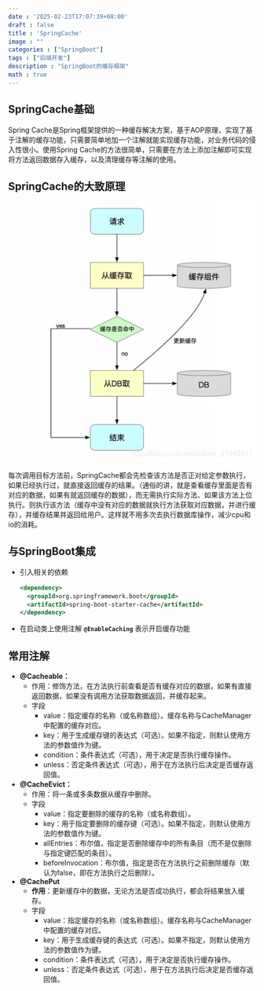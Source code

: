 ```yaml
---
date : '2025-02-23T17:07:39+08:00'
draft : false
title : 'SpringCache'
image : ""
categories : ["SpringBoot"]
tags : ["后端开发"]
description : "SpringBoot的缓存框架"
math : true
---
```


## SpringCache基础

Spring Cache是Spring框架提供的一种缓存解决方案，基于AOP原理，实现了基于注解的缓存功能，只需要简单地加一个注解就能实现缓存功能，对业务代码的侵入性很小。使用Spring Cache的方法很简单，只需要在方法上添加注解即可实现将方法返回数据存入缓存，以及清理缓存等注解的使用。

## SpringCache的大致原理

![SpringCache原理](2f542d503d3d25c7dff71205604aadf7.png)

每次调用目标方法前，SpringCache都会先检查该方法是否正对给定参数执行，如果已经执行过，就直接返回缓存的结果。（通俗的讲，就是查看缓存里面是否有对应的数据，如果有就返回缓存的数据），而无需执行实际方法、如果该方法上位执行。则执行该方法（缓存中没有对应的数据就执行方法获取对应数据，并进行缓存），并缓存结果并返回给用户。这样就不用多次去执行数据库操作，减少cpu和io的消耗。 

## 与SpringBoot集成

- 引入相关的依赖

  ```xml
  <dependency>
  	<groupId>org.springframework.boot</groupId>
  	<artifactId>spring-boot-starter-cache</artifactId>  		            		       	 			     <version>2.7.3</version> 
  </dependency>
  ```

- 在启动类上使用注解 **`@EnableCaching`** 表示开启缓存功能

## 常用注解

- **@Cacheable：**
  - 作用：修饰方法，在方法执行前查看是否有缓存对应的数据，如果有直接返回数据，如果没有调用方法获取数据返回，并缓存起来。
  - 字段
    - value：指定缓存的名称（或名称数组）。缓存名称与CacheManager中配置的缓存对应。
    - key：用于生成缓存键的表达式（可选）。如果不指定，则默认使用方法的参数值作为键。
    - condition：条件表达式（可选），用于决定是否执行缓存操作。
    - unless：否定条件表达式（可选），用于在方法执行后决定是否缓存返回值。
- **@CacheEvict：**
  - 作用：将一条或多条数据从缓存中删除。
  - 字段
    - value：指定要删除的缓存的名称（或名称数组）。
    - key：用于指定要删除的缓存键（可选）。如果不指定，则默认使用方法的参数值作为键。
    - allEntries：布尔值，指定是否删除缓存中的所有条目（而不是仅删除与指定键匹配的条目）。
    - beforeInvocation：布尔值，指定是否在方法执行之前删除缓存（默认为false，即在方法执行之后删除）。
- **@CachePut**
  - **作用**：更新缓存中的数据，无论方法是否成功执行，都会将结果放入缓存。
  - 字段
    - value：指定缓存的名称（或名称数组）。缓存名称与CacheManager中配置的缓存对应。
    - key：用于生成缓存键的表达式（可选）。如果不指定，则默认使用方法的参数值作为键。
    - condition：条件表达式（可选），用于决定是否执行缓存操作。
    - unless：否定条件表达式（可选），用于在方法执行后决定是否缓存返回值。

